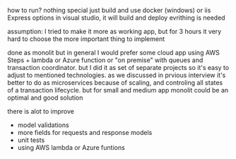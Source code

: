 how to run? nothing special just build and use docker (windows) or iis Express options in visual studio, it will build and deploy evrithing is needed

assumption: I tried to make it more as working app, but for 3 hours it very hard to choose the more important thing to implement

done as monolit but in general I would prefer some cloud app using AWS Steps + lambda or Azure function or "on premise" with queues and transaction coordinator. but I did it as set of separate projects so it's easy to adjust to mentioned technologies. as we discussed in prvious interview it's better to do as microservices because of scaling, and controling all states of a transaction lifecycle. but for small and medium app monolit could be an optimal and good solution

there is alot to improve
- model validations
- more fields for requests and response models
- unit tests
- using AWS lambda or Azure funtions
